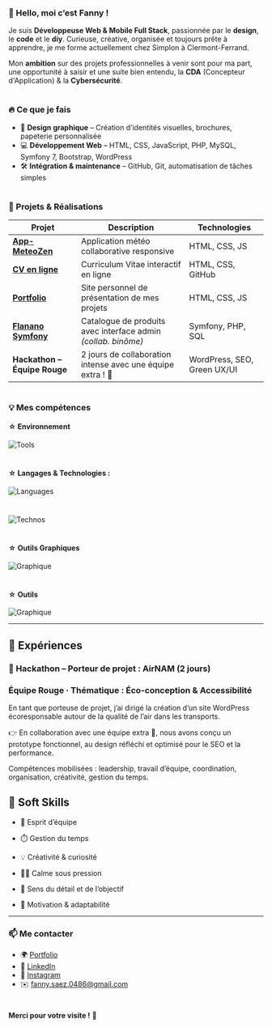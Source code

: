 ### 👋 Hello, moi c’est Fanny !

Je suis **Développeuse Web & Mobile Full Stack**, passionnée par le **design**, le **code** et le **diy**. Curieuse, créative, organisée et toujours prête à apprendre, je me forme actuellement chez Simplon à Clermont-Ferrand.

Mon **ambition** sur des projets professionnelles à venir sont pour ma part, une opportunité à saisir et une suite bien entendu, la **CDA** (Concepteur d'Application) & la **Cybersécurité**.


#

### 🔥 Ce que je fais

- 🎨 **Design graphique** – Création d’identités visuelles, brochures, papeterie personnalisée
- 💻 **Développement Web** – HTML, CSS, JavaScript, PHP, MySQL, Symfony 7, Bootstrap, WordPress
- 🛠️ **Intégration & maintenance** – GitHub, Git, automatisation de tâches simples

#

### 🚀 Projets & Réalisations

| Projet                                                                 | Description                                                    | Technologies              |
| ---------------------------------------------------------------------- | -------------------------------------------------------------- | ------------------------- |
| **[App-MeteoZen](https://github.com/fannysaez/App-MeteoZen)**          | Application météo collaborative responsive                     | HTML, CSS, JS             |
| **[CV en ligne](https://fannysaez.github.io/cv-en-ligne/)**            | Curriculum Vitae interactif en ligne                           | HTML, CSS, GitHub         |
| **[Portfolio](https://fannysaez.github.io/my_portfolio/)**             | Site personnel de présentation de mes projets                  | HTML, CSS, JS             |
| **[Flanano Symfony](https://github.com/HeyAnto/flanano-symfony)**      | Catalogue de produits avec interface admin *(collab. binôme)*  | Symfony, PHP, SQL         |
| **Hackathon – Équipe Rouge**                                           | 2 jours de collaboration intense avec une équipe extra ! 💪     | WordPress, SEO, Green UX/UI |

#

### 💡 Mes compétences

#### ☆ Environnement

![Tools](https://go-skill-icons.vercel.app/api/icons?i=vscode,windows,zen,)
#
#### ☆ Langages & Technologies :

![Languages](https://go-skill-icons.vercel.app/api/icons?i=html,css,js,nodejs,php,mysql&perline=5)
#
![Technos](https://go-skill-icons.vercel.app/api/icons?i=bootstrap,twig,symfony,wordpress)

#
#### ☆ Outils Graphiques

![Graphique](https://go-skill-icons.vercel.app/api/icons?i=ps,ai,id,xd)

#
#### ☆ Outils 

![Graphique](https://go-skill-icons.vercel.app/api/icons?i=composer,npm,git,github,discord,codepen,powershell,stackoverflow)

---

## 🧩 Expériences

### 🏁 Hackathon – Porteur de projet : AirNAM (2 jours)

### Équipe Rouge · Thématique : Éco-conception & Accessibilité
En tant que porteuse de projet, j’ai dirigé la création d’un site WordPress écoresponsable autour de la qualité de l’air dans les transports.

👉 En collaboration avec une équipe extra 🌟, nous avons conçu un prototype fonctionnel, au design réfléchi et optimisé pour le SEO et la performance.

Compétences mobilisées : leadership, travail d’équipe, coordination, organisation, créativité, gestion du temps.


## 🌱 Soft Skills

* 🤝 Esprit d’équipe
 
* ⏱️ Gestion du temps

* 💡 Créativité & curiosité

* 🧘‍♀️ Calme sous pression

* 🎯 Sens du détail et de l’objectif

* 🚀 Motivation & adaptabilité

---

### 📫 Me contacter

- 🌍 [Portfolio](https://fannysaez.github.io/my_portfolio/)
- 🔗 [LinkedIn](https://www.linkedin.com/in/fannysaez/)
- 📸 [Instagram](https://www.instagram.com/craft_my_design/)
- ✉️ [fanny.saez.0486@gmail.com](mailto:fanny.saez.0486@gmail.com)

#

**Merci pour votre visite !** 🌟
